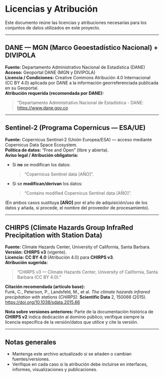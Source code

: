 # Licencias y Atribución

Este documento reúne las licencias y atribuciones necesarias para los conjuntos de datos utilizados en este proyecto.

---

## DANE — MGN (Marco Geoestadístico Nacional) + DIVIPOLA
**Fuente:** Departamento Administrativo Nacional de Estadística (DANE)  
**Acceso:** Geoportal DANE (MGN y DIVIPOLA)  
**Licencia / Condiciones:** Creative Commons Atribución 4.0 Internacional (CC BY 4.0) aplicada por DANE a la información georreferenciada publicada en su Geoportal.  
**Atribución requerida (recomendada por DANE):**  
> “Departamento Administrativo Nacional de Estadística - DANE: https://www.dane.gov.co


---

## Sentinel‑2 (Programa Copernicus — ESA/UE)
**Fuente:** Copernicus Sentinel‑2 (Unión Europea/ESA) — acceso mediante Copernicus Data Space Ecosystem.  
**Política de datos:** “Free and Open” (libre y abierta).  
**Aviso legal / Atribución obligatoria:**  
- Si **no** se modifican los datos:  
  > “Copernicus Sentinel data [AÑO]”.  
- Si se **modifican/derivan** los datos:  
  > “Contains modified Copernicus Sentinel data [AÑO]”.  

(En ambos casos sustituya **[AÑO]** por el año de adquisición/uso de los datos y añada, si procede, el nombre del proveedor de procesamiento).

---

## CHIRPS (Climate Hazards Group InfraRed Precipitation with Station Data)
**Fuente:** Climate Hazards Center, University of California, Santa Barbara.  
**Versión:** **CHIRPS v3** (vigente).  
**Licencia:** **CC BY 4.0** (Atribución 4.0) para **CHIRPS v3**.  
**Atribución sugerida:**  
> “CHIRPS v3 — Climate Hazards Center, University of California, Santa Barbara (CC BY 4.0).”  

**Citación recomendada (artículo base):**  
Funk, C., Peterson, P., Landsfeld, M., et al. *The climate hazards infrared precipitation with stations (CHIRPS)*. **Scientific Data** 2, 150066 (2015). https://doi.org/10.1038/sdata.2015.66

**Nota sobre versiones anteriores:** Parte de la documentación histórica de **CHIRPS v2** indica dedicación al dominio público; verifique siempre la licencia específica de la versión/datos que utilice y cite la versión.

---

## Notas generales
- Mantenga este archivo actualizado si se añaden o cambian fuentes/versiones.  
- Verifique en cada caso si la atribución debe incluirse en interfaces, informes, visualizaciones y publicaciones.  
